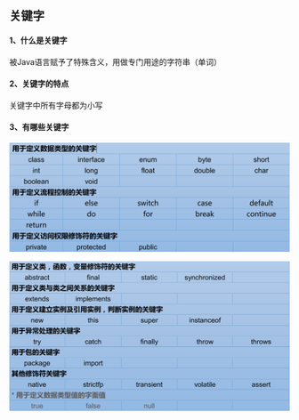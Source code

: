## 关键字



#### 1、什么是关键字

被Java语言赋予了特殊含义，用做专门用途的字符串（单词）





#### 2、关键字的特点

关键字中所有字母都为小写





#### 3、有哪些关键字

![avatar](../images/WechatIMG531.png)

![avatar](../images/WechatIMG532.png)